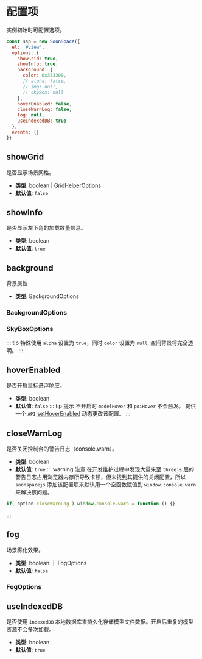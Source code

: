 # 配置项

实例初始时可配置选项。
```js
const ssp = new SoonSpace({
  el: '#view',
  options: {
    showGrid: true,
    showInfo: true,
    background: {
      color: 0x333300,
      // alpha: false,
      // img: null,
      // skyBox: null
    },
    hoverEnabled: false,
    closeWarnLog: false,
    fog: null,
    useIndexedDB: true
  },
  events: {}
})
```

<!-- showGrid -->
## showGrid 
是否显示场景网格。
- **类型**: boolean | [GridHelperOptions](../api/helper.html#gridhelperoptions)
- **默认值**: `false`

<!-- showInfo -->
## showInfo
是否显示左下角的加载数量信息。
- **类型**: boolean
- **默认值**: `true`

<!-- background -->
## background
背景属性
- **类型**: BackgroundOptions
### BackgroundOptions
<Docs-Table 
    :data="[
      { prop: 'color', desc: '背景色，权重低于 img、skyBox', type: 'string | number ｜ null', require: false, default: '#000000' },
      { prop: 'alpha', desc: '背景色是否透明', type: 'boolean', require: false, default: 'false' },
      { prop: 'img', desc: '背景图路径，权重低于 skyBox', type: 'string', require: false, default: 'undefined' },
      { prop: 'skyBox', desc: '背景天空盒属性', type: 'string | SkyBoxOptions', require: false, default: 'undefined' }
    ]"
/>

### SkyBoxOptions
<Docs-Table 
    :data="[
      { prop: 'dirPath', desc: '图片文件夹路径', type: 'string', require: true, default: '' },
      { prop: 'fileNames', desc: '包围盒六张图片的名称集合', type: 'string[]', require: true, default: '' },
    ]"
/>
::: tip 特殊使用
  `alpha` 设置为 `true`，同时 `color` 设置为 `null`, 空间背景将完全透明。
:::

<!-- hoverEnabled -->
## hoverEnabled
是否开启鼠标悬浮响应。
- **类型**: boolean
- **默认值**: `false`
::: tip 提示
不开启时 `modelHover` 和 `poiHover` 不会触发。
提供一个 `API` [setHoverEnabled](../../api/advanced/dynamicconfig.html#setHoverEnabled) 动态更改该配置。
:::

<!-- closeWarnLog -->
## closeWarnLog
是否关闭控制台的警告日志（console.warn）。
- **类型**: boolean
- **默认值**: `true`
::: warning 注意
在开发维护过程中发现大量来至 `threejs` 层的警告日志占用浏览器内存所导致卡顿，但未找到其提供的关闭配置，所以 `soonspacejs` 添加该配置项来默认用一个空函数赋值到 `window.console.warn` 来解决该问题。
```js
if( option.closeWarnLog ) window.console.warn = function () {}
```
:::

<!-- fog -->
## fog
场景雾化效果。
- **类型**: boolean ｜ FogOptions
- **默认值**: `false`
### FogOptions
<Docs-Table 
    :data="[
      { prop: 'color', desc: '雾化颜色', type: 'IColor', require: false, default: '#cce0ff' },
      { prop: 'near', desc: '雾化近地点高度', type: 'number', require: false, default: '500' },
      { prop: 'far', desc: '雾化远地点高度', type: 'number', require: false, default: '50000' },
    ]"
/>

<!-- useIndexedDB -->
## useIndexedDB
是否使用 `indexedDB` 本地数据库来持久化存储模型文件数据。开启后重复的模型资源不会多次加载。
- **类型**: boolean
- **默认值**: `true` 

